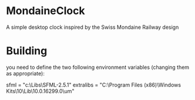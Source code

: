 # MondaineClock
A simple desktop clock inspired by the Swiss Mondaine Railway design


# Building

you need to define the two following environment variables (changing them as appropriate):

sfml = "c:\Libs\SFML-2.5.1"
extralibs = "C:\Program Files (x86)\Windows Kits\10\Lib\10.0.16299.0\um"